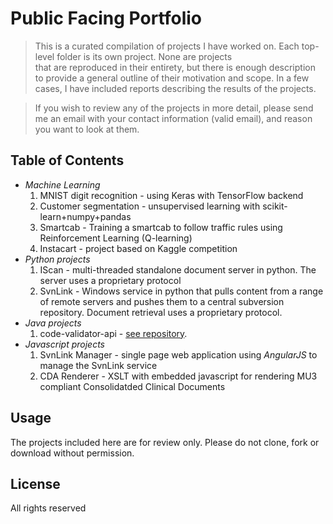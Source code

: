 # Public Facing Portfolio

> This is a curated compilation of projects I have worked on. Each top-level folder is its own project. None are projects  
that are reproduced in their entirety, but there is enough description to provide a general outline of their motivation and 
scope. In a few cases, I have included reports describing the results of the projects. 

> If you wish to review any of the projects in more detail, please send me an email with your contact information (valid email), and reason you want to look at them. 

## Table of Contents
- *Machine Learning*
	1. MNIST digit recognition - using Keras with TensorFlow backend
	2. Customer segmentation - unsupervised learning with scikit-learn+numpy+pandas
	3. Smartcab - Training a smartcab to follow traffic rules using Reinforcement Learning (Q-learning)
	4. Instacart - project based on Kaggle competition
- *Python projects*
	1. IScan - multi-threaded standalone document server in python. The server uses a proprietary protocol 
	2. SvnLink - Windows service in python that pulls content from a range of remote servers and pushes them to a central subversion repository. Document retrieval uses a proprietary protocol.
- *Java projects* 
	1. code-validator-api - [see repository](https://github.com/zkhundkar/code-validator-api).
- *Javascript projects*
	1. SvnLink Manager - single page web application using *AngularJS* to manage the SvnLink service 
	2. CDA Renderer - XSLT with embedded javascript for rendering MU3 compliant Consolidatded Clinical Documents

## Usage ##
The projects included here are for review only. Please do not clone, fork or download without permission.

## License ##
All rights reserved